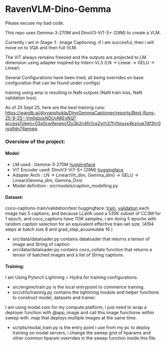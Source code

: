 # RavenVLM-Dino-Gemma

Please excuse my bad code.

This repo uses Gemma-3-270M and DinoV3-ViT-S+ (29M) to create a VLM.

Currently i am in Stage-1 : Image Captioning. if i am succesful, then i will move on to VQA and then full VLM.

The ViT always remains freezed and the outputs are projected to LM dimension using adapter inspired by Intern-VL3 (LN -> Linear -> GELU -> Linear)

Several Configurations have been tried, all being overrides on base confguration that can be found under configs/

training using amp is resulting in NaN outputs (NaN train loss, NaN validation loss).

As of 25 Sept 25, here are the best training runs:
https://wandb.ai/divyanshukla/DinoGemmaCaptioner/reports/Best-Runs-25-9-25--VmlldzoxNDUyMjEyNQ?accessToken=03x0cw9enescf2o3b2n4fc1ce2yrh37fyfpiuvx4kznue74f3hr0rsg9dn74emwp

### Overview of the project:
#### Model:
* LM used : Gemma-3-270M [huggingface](https://huggingface.co/google/gemma-3-270m)
* ViT Encoder used: DinoV3-ViT-S+ (29M) [huggingface](http://huggingface.co/facebook/dinov3-vith16plus-pretrain-lvd1689m)
* Adapter Arch : LN -> Linear(Vit_dim, Gemma_dim) -> GELU -> Linear(Gemma_dim, Gemma_Dim)
* Model definition : src/models/caption_modelling.py

#### Dataset:
coco-captions-train/validation/test huggingface: [train](https://huggingface.co/datasets/Multimodal-Fatima/COCO_captions_train), [validation](https://huggingface.co/datasets/Multimodal-Fatima/COCO_captions_validation)
each image has 5 captions, and because LLaVA used a 535K subset of CC3M for 1 epoch, and coco_captions have 113K samples, i am doing 5 epochs with random caption selection for an equivalent effective train set size.  (4194 steps at batch size 8 and grad_step_acuumulate 16 )
* src/data/dataloader.py contains dataloader that returns a tensor of image and String of caption
* src/data/dataloader.py contains coco_collate function that returns a tensor of batched images and a list of String captions.

#### Training:
I am Using Pytorch Lightning + Hydra for training configurations. 
* src/engine/train.py is the local entrypoint to commence training.
* src/utils/training.py contains the lightining module and helper functions to construct model, datasets and trainer.

I am using modal.com for my compute platform, i just need to wrap a deployer function with @app_image and call this image functionw within sweep with .map that deploys multiple images at the same time.
* scripts/modal_train.py is the entry point i use from my pc to deploy training on modal servers, i change the sweep grid of hparams and other common hparam overrides in the sweep function inside this file.

